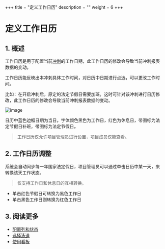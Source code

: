 +++
title = "定义工作日历"
description = ""
weight = 6
+++

# 定义工作日历

## 1. 概述

工作日历是用于配置当前[冲刺](../../work-lists/sprint)的工作日期，此工作日历的修改会导致当前冲刺报表数据的变动。

工作日历能反映出本冲刺具体工作时间，对日历中日期进行点选，可以更改工作时间。

比如：在开启冲刺后，原定的法定节假日需要加班，这时可针对该冲刺进行日历修改，此工作日历的修改会导致当前冲刺报表数据的变动。

![image](/docs/user-guide/cooperation/iteration-plan/image/scrumboard-29.png)

日历中蓝色边框日期为当日，字体颜色黑色为工作日，红色为休息日，带图标为法定节假日补班，带图标为法定节假日。

<blockquote class="note"> 
工作日历仅允许项目管理员进行设置，项目成员仅能查看。
</blockquote>

## 2. 工作日历调整

系统会自动同步每一年国家法定假日，项目管理员可以通过单击日历中某一天，来转换该天工作状态。

<blockquote class="note"> 
仅支持工作日和休息日的互相转换。
</blockquote>

- 单击红色节假日可转换为黑色工作日
- 单击黑色工作日则转换为红色工作日

##  3. 阅读更多

- [配置列和状态](../config)
- [选择泳道](../lane)
- [使用看板](../useboard)
